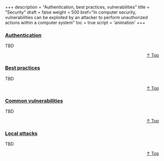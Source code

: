 +++
description = "Authentication, best practices, vulnerabilities"
title = "Security"
draft = false
weight = 500
bref="In computer security, vulnerabilities can be exploited by an attacker to perform unauthorized actions within a computer system"
toc = true
script = 'animation'
+++

<h3 class="section-head" id="h-Section1"><a href="#h-Section1">Authentication</a></h3>
  <p>TBD</p>
<div style="text-align:right"> <a href="#top">&#8593; Top</a></div>

<h3 class="section-head" id="h-Section2"><a href="#h-Section2">Best practices</a></h3>
  <p>TBD</p>
  <div style="text-align:right"> <a href="#top">&#8593; Top</a></div>

<h3 class="section-head" id="h-Section3"><a href="#h-Section3">Common vulnerabilities</a></h3>
  <p>TBD</p>
  <div style="text-align:right"> <a href="#top">&#8593; Top</a></div>

<h3 class="section-head" id="h-Section4"><a href="#h-Section4">Local attacks</a></h3>
  <p>TBD</p>
  <div style="text-align:right"> <a href="#top">&#8593; Top</a></div>